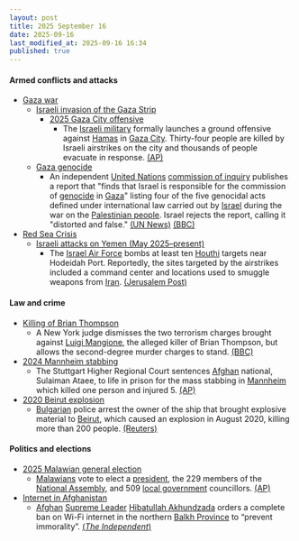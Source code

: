 ```yaml
---
layout: post
title: 2025 September 16
date: 2025-09-16
last_modified_at: 2025-09-16 16:34
published: true
---
```



#### Armed conflicts and attacks

* [Gaza war](https://en.wikipedia.org/wiki/Gaza_war "Gaza war")
  * [Israeli invasion of the Gaza Strip](https://en.wikipedia.org/wiki/Israeli_invasion_of_the_Gaza_Strip "Israeli invasion of the Gaza Strip")
    * [2025 Gaza City offensive](https://en.wikipedia.org/wiki/2025_Gaza_City_offensive "2025 Gaza City offensive")
      * The [Israeli military](https://en.wikipedia.org/wiki/Israel_Defense_Forces "Israel Defense Forces") formally launches a ground offensive against [Hamas](https://en.wikipedia.org/wiki/Hamas "Hamas") in [Gaza City](https://en.wikipedia.org/wiki/Gaza_City "Gaza City"). Thirty-four people are killed by Israeli airstrikes on the city and thousands of people evacuate in response. [(AP)](https://apnews.com/article/israel-hamas-wars-09-16-2025-bfd8d7c9f75a9da3e101fb3c8cf6c518)
  * [Gaza genocide](https://en.wikipedia.org/wiki/Gaza_genocide "Gaza genocide")
    * An independent [United Nations](https://en.wikipedia.org/wiki/United_Nations "United Nations") [commission of inquiry](https://en.wikipedia.org/wiki/Independent_International_Commission_of_Inquiry_on_the_Occupied_Palestinian_Territory "Independent International Commission of Inquiry on the Occupied Palestinian Territory") publishes a report that "finds that Israel is responsible for the commission of [genocide](https://en.wikipedia.org/wiki/Genocide "Genocide") in [Gaza](https://en.wikipedia.org/wiki/Gaza_Strip "Gaza Strip")" listing four of the five genocidal acts defined under international law carried out by [Israel](https://en.wikipedia.org/wiki/Israel "Israel") during the war on the [Palestinian people](https://en.wikipedia.org/wiki/Palestinian_people "Palestinian people"). Israel rejects the report, calling it "distorted and false." [(UN News)](https://news.un.org/en/story/2025/09/1165856) [(BBC)](https://www.bbc.com/news/articles/c8641wv0n4go)
* [Red Sea Crisis](https://en.wikipedia.org/wiki/Red_Sea_Crisis "Red Sea Crisis")
  * [Israeli attacks on Yemen (May 2025–present)](https://en.wikipedia.org/wiki/Israeli_attacks_on_Yemen_%28May_2025%E2%80%93present%29 "Israeli attacks on Yemen (May 2025–present)")
    * The [Israel Air Force](https://en.wikipedia.org/wiki/Israel_Air_Force "Israel Air Force") bombs at least ten [Houthi](https://en.wikipedia.org/wiki/Houthis "Houthis") targets near Hodeidah Port. Reportedly, the sites targeted by the airstrikes included a command center and locations used to smuggle weapons from [Iran](https://en.wikipedia.org/wiki/Iran "Iran"). [(Jerusalem Post)](https://www.jpost.com/israel-news/defense-news/article-867640)

#### Law and crime

* [Killing of Brian Thompson](https://en.wikipedia.org/wiki/Killing_of_Brian_Thompson "Killing of Brian Thompson")
  * A New York judge dismisses the two terrorism charges brought against [Luigi Mangione](https://en.wikipedia.org/wiki/Luigi_Mangione "Luigi Mangione"), the alleged killer of Brian Thompson, but allows the second-degree murder charges to stand. [(BBC)](https://www.bbc.com/news/articles/cj4y2p8qq5qo)
* [2024 Mannheim stabbing](https://en.wikipedia.org/wiki/2024_Mannheim_stabbing "2024 Mannheim stabbing")
  * The Stuttgart Higher Regional Court sentences [Afghan](https://en.wikipedia.org/wiki/Afghanistan "Afghanistan") national, Sulaiman Ataee, to life in prison for the mass stabbing in [Mannheim](https://en.wikipedia.org/wiki/Mannheim "Mannheim") which killed one person and injured 5. [(AP)](https://apnews.com/article/germany-police-killing-mannheim-verdict-ebe0777ce0b6313d5026755830129fd1)
* [2020 Beirut explosion](https://en.wikipedia.org/wiki/2020_Beirut_explosion "2020 Beirut explosion")
  * [Bulgarian](https://en.wikipedia.org/wiki/Bulgaria "Bulgaria") police arrest the owner of the ship that brought explosive material to [Beirut](https://en.wikipedia.org/wiki/Beirut "Beirut"), which caused an explosion in August 2020, killing more than 200 people. [(Reuters)](https://www.reuters.com/world/middle-east/bulgaria-arrests-russian-shipowner-relation-deadly-2020-beirut-blast-2025-09-16/)

#### Politics and elections

* [2025 Malawian general election](https://en.wikipedia.org/wiki/2025_Malawian_general_election "2025 Malawian general election")
  * [Malawians](https://en.wikipedia.org/wiki/Malawi "Malawi") vote to elect a [president](https://en.wikipedia.org/wiki/President_of_Malawi "President of Malawi"), the 229 members of the [National Assembly](https://en.wikipedia.org/wiki/National_Assembly_%28Malawi%29 "National Assembly (Malawi)"), and 509 [local government](https://en.wikipedia.org/wiki/Politics_of_Malawi#Local_government "Politics of Malawi") councillors. [(AP)](https://apnews.com/article/election-malawi-president-parliament-africa-chakwera-397aa544946efd6e1dfc0258d406bfdf)
* [Internet in Afghanistan](https://en.wikipedia.org/wiki/Internet_in_Afghanistan "Internet in Afghanistan")
  * [Afghan](https://en.wikipedia.org/wiki/Afghanistan "Afghanistan") [Supreme Leader](https://en.wikipedia.org/wiki/Supreme_Leader_of_Afghanistan "Supreme Leader of Afghanistan") [Hibatullah Akhundzada](https://en.wikipedia.org/wiki/Hibatullah_Akhundzada "Hibatullah Akhundzada") orders a complete ban on Wi-Fi internet in the northern [Balkh Province](https://en.wikipedia.org/wiki/Balkh_Province "Balkh Province") to “prevent immorality”. [(*The Independent*)](https://www.independent.co.uk/news/taliban-balkh-afghan-jalalabad-b2827557.html)

